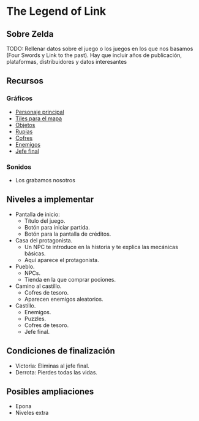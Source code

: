 # The Legend of Link

## Sobre Zelda 
 TODO: Rellenar datos sobre el juego o los juegos en los que nos basamos (Four Swords y Link to the past). 
 Hay que incluir años de publicación, plataformas, distribuidores y datos interesantes

## Recursos

### Gráficos
 - [Personaje principal](http://spritedatabase.net/file/12012/Purple_Link) 
 - [Tiles para el mapa](https://opengameart.org/content/16xx16-tileset-pokemonzelda-styled)
 - [Objetos](https://opengameart.org/content/16xx16-tileset-pokemonzelda-styled)
 - [Rupias](http://spritedatabase.net/file/12015/Force_Gems)
 - [Cofres](http://spritedatabase.net/file/6052/Treasure_Chest_)
 - [Enemigos](http://spritedatabase.net/file/10843/Enemies)
 - [Jefe final](http://spritedatabase.net/file/12014/Shadow_Link)

### Sonidos
 - Los grabamos nosotros

## Niveles a implementar
 - Pantalla de inicio: 
   - Título del juego.
   - Botón para iniciar partida.
   - Botón para la pantalla de créditos.
 - Casa del protagonista.
   - Un NPC te introduce en la historia y te explica las mecánicas básicas.
   - Aquí aparece el protagonista.
 - Pueblo.
   - NPCs.
   - Tienda en la que comprar pociones.
 - Camino al castillo.
   - Cofres de tesoro.
   - Aparecen enemigos aleatorios.
 - Castillo.
   - Enemigos.
   - Puzzles.
   - Cofres de tesoro.
   - Jefe final.
   
## Condiciones de finalización
 - Victoria: Eliminas al jefe final.
 - Derrota: Pierdes todas las vidas.

## Posibles ampliaciones
 - Epona
 - Niveles extra

